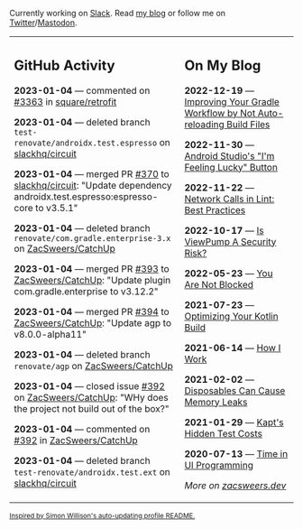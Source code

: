 Currently working on [Slack](https://slack.com/). Read [my blog](https://zacsweers.dev/) or follow me on [Twitter](https://twitter.com/ZacSweers)/[Mastodon](https://hachyderm.io/@ZacSweers).

<table><tr><td valign="top" width="60%">

## GitHub Activity
<!-- githubActivity starts -->
**2023-01-04** — commented on [#3363](https://github.com/square/retrofit/issues/3363#issuecomment-1371767242) in [square/retrofit](https://github.com/square/retrofit)

**2023-01-04** — deleted branch `test-renovate/androidx.test.espresso` on [slackhq/circuit](https://github.com/slackhq/circuit)

**2023-01-04** — merged PR [#370](https://github.com/slackhq/circuit/pull/370) to [slackhq/circuit](https://github.com/slackhq/circuit): "Update dependency androidx.test.espresso:espresso-core to v3.5.1"

**2023-01-04** — deleted branch `renovate/com.gradle.enterprise-3.x` on [ZacSweers/CatchUp](https://github.com/ZacSweers/CatchUp)

**2023-01-04** — merged PR [#393](https://github.com/ZacSweers/CatchUp/pull/393) to [ZacSweers/CatchUp](https://github.com/ZacSweers/CatchUp): "Update plugin com.gradle.enterprise to v3.12.2"

**2023-01-04** — merged PR [#394](https://github.com/ZacSweers/CatchUp/pull/394) to [ZacSweers/CatchUp](https://github.com/ZacSweers/CatchUp): "Update agp to v8.0.0-alpha11"

**2023-01-04** — deleted branch `renovate/agp` on [ZacSweers/CatchUp](https://github.com/ZacSweers/CatchUp)

**2023-01-04** — closed issue [#392](https://github.com/ZacSweers/CatchUp/issues/392) on [ZacSweers/CatchUp](https://github.com/ZacSweers/CatchUp): "WHy does the project not build out of the box?"

**2023-01-04** — commented on [#392](https://github.com/ZacSweers/CatchUp/issues/392#issuecomment-1370844211) in [ZacSweers/CatchUp](https://github.com/ZacSweers/CatchUp)

**2023-01-04** — deleted branch `test-renovate/androidx.test.ext` on [slackhq/circuit](https://github.com/slackhq/circuit)
<!-- githubActivity ends -->
</td><td valign="top" width="40%">

## On My Blog
<!-- blog starts -->
**2022-12-19** — [Improving Your Gradle Workflow by Not Auto-reloading Build Files](https://www.zacsweers.dev/improving-your-workflow-by-not-auto-reloading-build-files/)

**2022-11-30** — [Android Studio's "I'm Feeling Lucky" Button](https://www.zacsweers.dev/android-studios-im-feeling-lucky-button/)

**2022-11-22** — [Network Calls in Lint: Best Practices](https://www.zacsweers.dev/network-calls-in-lint-best-practices/)

**2022-10-17** — [Is ViewPump A Security Risk?](https://www.zacsweers.dev/is-viewpump-a-security-risk/)

**2022-05-23** — [You Are Not Blocked](https://www.zacsweers.dev/you-are-not-blocked/)

**2021-07-23** — [Optimizing Your Kotlin Build](https://www.zacsweers.dev/optimizing-your-kotlin-build/)

**2021-06-14** — [How I Work](https://www.zacsweers.dev/how-i-work/)

**2021-02-02** — [Disposables Can Cause Memory Leaks](https://www.zacsweers.dev/disposables-can-cause-memory-leaks/)

**2021-01-29** — [Kapt's Hidden Test Costs](https://www.zacsweers.dev/kapts-hidden-test-costs/)

**2020-07-13** — [Time in UI Programming](https://www.zacsweers.dev/time-in-ui/)
<!-- blog ends -->
_More on [zacsweers.dev](https://zacsweers.dev/)_
</td></tr></table>

<sub><a href="https://simonwillison.net/2020/Jul/10/self-updating-profile-readme/">Inspired by Simon Willison's auto-updating profile README.</a></sub>